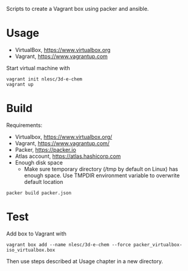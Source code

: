 Scripts to create a Vagrant box using packer and ansible.

# Usage

* VirtualBox, https://www.virtualbox.org
* Vagrant, https://www.vagrantup.com

Start virtual machine with

```
vagrant init nlesc/3d-e-chem
vagrant up
```

# Build

Requirements:

* Virtualbox, https://www.virtualbox.org/
* Vagrant, https://www.vagrantup.com/
* Packer, https://packer.io
* Atlas account, https://atlas.hashicorp.com
* Enough disk space
  * Make sure temporary directory (/tmp by default on Linux) has enough space. Use TMPDIR environment variable to overwrite default location

```
packer build packer.json
```
# Test

Add box to Vagrant with

```
vagrant box add --name nlesc/3d-e-chem --force packer_virtualbox-iso_virtualbox.box
```

Then use steps described at Usage chapter in a new directory.
